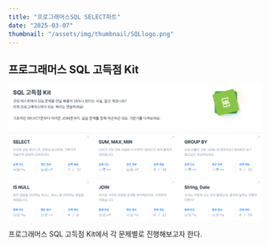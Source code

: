 ```yaml
---
title: "프로그래머스SQL SELECT파트"
date: "2025-03-07"
thumbnail: "/assets/img/thumbnail/SQLlogo.png"
---
```


## 프로그래머스 SQL 고득점 Kit

![SQL](../../../images/sqle_1/SQL.PNG)

프로그래머스 SQL 고득점 Kit에서 각 문제별로 진행해보고자 한다.